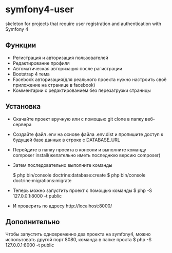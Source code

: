 # symfony4-user
skeleton for projects that require user registration and authentication with Symfony 4

## Функции

* Регистрация и авторизация пользователей
* Редактирование профиля
* Автоматическая авторизация после рагистрации
* Bootstrap 4 тема
* Facebook авторизация(для реального проекта нужно настроить своё приложение на странице в facebook)
* Комментарии с редактированием без перезагрузки страницы

## Установка
* Скачайте проект вручную или с помощью git clone в папку веб-сервера
* Создайте файл .env на основе файла .env.dist и пропишите доступ к будущей базе данных в строке с DATABASE_URL
* Перейдите в папку проекта в консоли и выполните команду composer install(желательно иметь последнюю версию composer)
* Затем последовательно выполните команды

	$ php bin/console doctrine:database:create
	$ php bin/console doctrine:migrations:migrate
* Теперь можно запустить проект с помощью команды
    $ php -S 127.0.0.1:8000 -t public 
* И проверить по адресу http://localhost:8000/

## Дополнительно
Чтобы запустить одновременно два проекта на symfony4, можно использовать другой порт 8080, команда в папке прокта
    $ php -S 127.0.0.1:8000 -t public